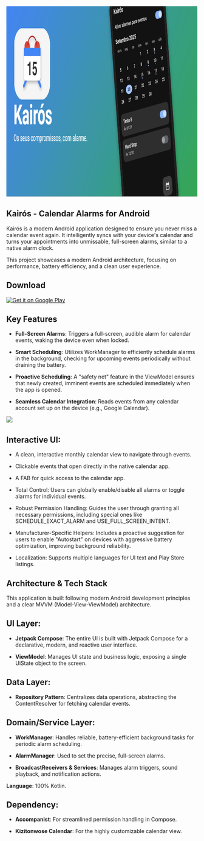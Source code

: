 <img src="/images/kairos-banner.png" width="1024" height="500">

## Kairós - Calendar Alarms for Android
Kairós is a modern Android application designed to ensure you never miss a calendar event again. It intelligently syncs with your device's calendar and turns your appointments into unmissable, full-screen alarms, similar to a native alarm clock.

This project showcases a modern Android architecture, focusing on performance, battery efficiency, and a clean user experience.

## Download
<a href='https://play.google.com/store/apps/details?id=digital.tonima.kairos' target="_blank" rel="noopener noreferrer"><img alt='Get it on Google Play' src='https://play.google.com/intl/en_us/badges/static/images/badges/en_badge_web_generic.png' width='200'/></a>

## Key Features
- <b>Full-Screen Alarms</b>: Triggers a full-screen, audible alarm for calendar events, waking the device even when locked.

- <b>Smart Scheduling</b>: Utilizes WorkManager to efficiently schedule alarms in the background, checking for upcoming events periodically without draining the battery.

- <b>Proactive Scheduling</b>: A "safety net" feature in the ViewModel ensures that newly created, imminent events are scheduled immediately when the app is opened.

- <b>Seamless Calendar Integration</b>: Reads events from any calendar account set up on the device (e.g., Google Calendar).

[![](https://mermaid.ink/img/pako:eNqFVV1z2jgU_SsaPWxeIA3bGAKd6Q6BktCGfAFpE5NhFPuCNRjZK8mkKZP97b2STGyz2VmewNxzzz3nHslbGiQh0A5dSpZGZNKfCYIflT25B900nQ8F15zF_BfTPBGuwHy6_lSBJFcpCGUKH0m9_pmcbnsRBCtyDXLNlUKEev1UgE6xiHTjmJxJJjSEFtPzx1HyTEaMCzIdkjr5sgGhx4EEEI_74JHpKpYW2HfAgovcwt8ZKI1tysC-Gy1_AiKciT2hpyxYLWWSiXA-DiIIsxg55t8TuRoxwZYgi2ZffBRLBlwizQXLRBA55QM_R4IZiCchD4hpALI8ysBoQH3yhfzTIFGSSQs-87sxk-uC2yGJzIQqw89s9fn2nCnSYzFKYbKk_6-y1-eG6h6UhQz9m8yQvoEWiSR8veYCrSZgDK8QDS3qqz_gscY5XAF5Ygp3hj5nZvWphAVIEAFUoF8t9FthBzPSFNlw5jZbllp155uFXjgzcufRpDhUROX1Yd7ucV_pZWLBIz-3Tukkfat6b-fTIWYbxbHABHt-x-F5hKchLvr2bMfLrQ26YBu-ZBrUB5QtQUVQSfalrb3y39qQBWicWe28M4avE6Gj8uRXFnXtz-jBmCHghVyCPiDuDL2zohkto6-d05_2J75xE-tkuYxxACacZ-Vxb2wOBXvC_ew3sf_1uXr789bvMdxy7Nr83yKt1-bL_mViqucTyZe4VYx4QXiRHwqUOeFrwFPMTFPLPa6GQTu4ct1uIQC-qWZobGGTrRtO48bIRRKsOmRYOEHMzjdQOS6TUoimvoFghAz6D4JdpHaMY3NHjEFueABl1qnF3bkLaZDFcd3dX-QDOQcWqvo0xeaaL3hg79HHfebdQf3uD5cikbBTWrNBJvATgqwMfC_RY6xMzcWlI5jbcQuSO0OSz2TE5fb-cPZ2jR8c48fxpKGEynxl6FTEBfjeL0tyQPLMdUQOzCgH5CnTuqr1hwU-YOBtRIOYBytVLa9m_N6Q_2et7dbtFiISscuEkZJ7CGG544N7G5z6ptG_t4r7diJJkaAyvNvN8dVF0Bq-RHlIO1pmUKNrvJOZ-Um3pmxGcSVrmNEOfsXrdzWjM_GKmJSJhyRZ72D4ClpGtLNgscJfWRoieZ8zXG9RgoQgezixph3PdqCdLf1JO62Tw8bxUaPd8Bpes_Fno1mjL7Rz7B0etVsfPa_Z9LyTVtvzXmv0l-VsHHpH7Y9Hx61m4-Sk6bWbrdfffMd-NQ?type=png)](https://mermaid.live/edit#pako:eNqFVV1z2jgU_SsaPWxeIA3bGAKd6Q6BktCGfAFpE5NhFPuCNRjZK8mkKZP97b2STGyz2VmewNxzzz3nHslbGiQh0A5dSpZGZNKfCYIflT25B900nQ8F15zF_BfTPBGuwHy6_lSBJFcpCGUKH0m9_pmcbnsRBCtyDXLNlUKEev1UgE6xiHTjmJxJJjSEFtPzx1HyTEaMCzIdkjr5sgGhx4EEEI_74JHpKpYW2HfAgovcwt8ZKI1tysC-Gy1_AiKciT2hpyxYLWWSiXA-DiIIsxg55t8TuRoxwZYgi2ZffBRLBlwizQXLRBA55QM_R4IZiCchD4hpALI8ysBoQH3yhfzTIFGSSQs-87sxk-uC2yGJzIQqw89s9fn2nCnSYzFKYbKk_6-y1-eG6h6UhQz9m8yQvoEWiSR8veYCrSZgDK8QDS3qqz_gscY5XAF5Ygp3hj5nZvWphAVIEAFUoF8t9FthBzPSFNlw5jZbllp155uFXjgzcufRpDhUROX1Yd7ucV_pZWLBIz-3Tukkfat6b-fTIWYbxbHABHt-x-F5hKchLvr2bMfLrQ26YBu-ZBrUB5QtQUVQSfalrb3y39qQBWicWe28M4avE6Gj8uRXFnXtz-jBmCHghVyCPiDuDL2zohkto6-d05_2J75xE-tkuYxxACacZ-Vxb2wOBXvC_ew3sf_1uXr789bvMdxy7Nr83yKt1-bL_mViqucTyZe4VYx4QXiRHwqUOeFrwFPMTFPLPa6GQTu4ct1uIQC-qWZobGGTrRtO48bIRRKsOmRYOEHMzjdQOS6TUoimvoFghAz6D4JdpHaMY3NHjEFueABl1qnF3bkLaZDFcd3dX-QDOQcWqvo0xeaaL3hg79HHfebdQf3uD5cikbBTWrNBJvATgqwMfC_RY6xMzcWlI5jbcQuSO0OSz2TE5fb-cPZ2jR8c48fxpKGEynxl6FTEBfjeL0tyQPLMdUQOzCgH5CnTuqr1hwU-YOBtRIOYBytVLa9m_N6Q_2et7dbtFiISscuEkZJ7CGG544N7G5z6ptG_t4r7diJJkaAyvNvN8dVF0Bq-RHlIO1pmUKNrvJOZ-Um3pmxGcSVrmNEOfsXrdzWjM_GKmJSJhyRZ72D4ClpGtLNgscJfWRoieZ8zXG9RgoQgezixph3PdqCdLf1JO62Tw8bxUaPd8Bpes_Fno1mjL7Rz7B0etVsfPa_Z9LyTVtvzXmv0l-VsHHpH7Y9Hx61m4-Sk6bWbrdfffMd-NQ)

## Interactive UI:

- A clean, interactive monthly calendar view to navigate through events.

- Clickable events that open directly in the native calendar app.

- A FAB for quick access to the calendar app.

- Total Control: Users can globally enable/disable all alarms or toggle alarms for individual events.

- Robust Permission Handling: Guides the user through granting all necessary permissions, including special ones like SCHEDULE_EXACT_ALARM and USE_FULL_SCREEN_INTENT.

- Manufacturer-Specific Helpers: Includes a proactive suggestion for users to enable "Autostart" on devices with aggressive battery optimization, improving background reliability.

 - Localization: Supports multiple languages for UI text and Play Store listings.

## Architecture & Tech Stack
This application is built following modern Android development principles and a clear MVVM (Model-View-ViewModel) architecture.

## UI Layer:

 - <b>Jetpack Compose</b>: The entire UI is built with Jetpack Compose for a declarative, modern, and reactive user interface.

- <b>ViewModel</b>: Manages UI state and business logic, exposing a single UiState object to the screen.

## Data Layer:

- <b>Repository Pattern</b>: Centralizes data operations, abstracting the ContentResolver for fetching calendar events.

## Domain/Service Layer:

- <b>WorkManager</b>: Handles reliable, battery-efficient background tasks for periodic alarm scheduling.

 - <b>AlarmManager</b>: Used to set the precise, full-screen alarms.

- <b>BroadcastReceivers & Services</b>: Manages alarm triggers, sound playback, and notification actions.

<b>Language</b>: 100% Kotlin.

## Dependency:

 - <b>Accompanist</b>: For streamlined permission handling in Compose.

- <b>Kizitonwose Calendar</b>: For the highly customizable calendar view.
